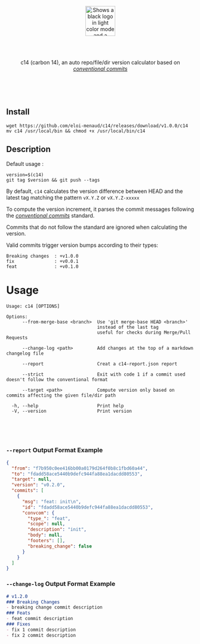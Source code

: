 <div align="center">

<br><br>

<picture>
  <source media="(prefers-color-scheme: dark)" srcset="https://raw.githubusercontent.com/eloi-menaud/c14/refs/heads/main/rsc/dark-banner.png" height="80">
  <source media="(prefers-color-scheme: light)" srcset="https://raw.githubusercontent.com/eloi-menaud/c14/refs/heads/main/rsc/light-banner.png" height="80">
  <img alt="Shows a black logo in light color mode and a white one in dark color mode." src="" height="80">
</picture>

<br><br>

c14 (carbon 14), an auto repo/file/dir version calculator based on _[conventional commits](https://www.conventionalcommits.org/en/v1.0.0/)_
</div>

<br><br><br>

## Install
```shell
wget https://github.com/eloi-menaud/c14/releases/download/v1.0.0/c14
mv c14 /usr/local/bin && chmod +x /usr/local/bin/c14
```
## Description
Default usage :
```shell
version=$(c14)
git tag $version && git push --tags
````

By default, `c14` calculates the version difference between HEAD and the latest tag matching the pattern `vX.Y.Z` or `vX.Y.Z-xxxxx`

To compute the version increment, it parses the commit messages following the _[conventional commits](https://www.conventionalcommits.org/en/v1.0.0/)_ standard.

Commits that do not follow the standard are ignored when calculating the version.

Valid commits trigger version bumps according to their types:
```text
Breaking changes  : +v1.0.0
fix               : +v0.0.1
feat              : +v0.1.0
```

# Usage
```text
Usage: c14 [OPTIONS]

Options:
      --from-merge-base <branch>  Use 'git merge-base HEAD <branch>'
                                  instead of the last tag
                                  useful for checks during Merge/Pull Requests

      --change-log <path>         Add changes at the top of a markdown changelog file

      --report                    Creat a c14-report.json report

      --strict                    Exit with code 1 if a commit used doesn't follow the conventional format

      --target <path>             Compute version only based on commits affecting the given file/dir path

  -h, --help                      Print help
  -V, --version                   Print version

```

<br><br><br>

### `--report` Output Format Example
```json
{
  "from": "f7b950c0ee416bb00a0179d264f0b8c1fbd60a44",
  "to": "fdadd58ace5440b9defc944fa88ea1dacdd80553",
  "target": null,
  "version": "v0.2.0",
  "commits": [
    {
      "msg": "feat: init\n",
      "id": "fdadd58ace5440b9defc944fa88ea1dacdd80553",
      "convcom": {
        "type_": "feat",
        "scope": null,
        "description": "init",
        "body": null,
        "footers": [],
        "breaking_change": false
      }
    }
  ]
}
```
### `--change-log` Output Format Example
```md
# v1.2.0
### Breaking Changes
- breaking change commit description
### Feats
- feat commit description
### Fixes
- fix 1 commit description
- fix 2 commit description
```